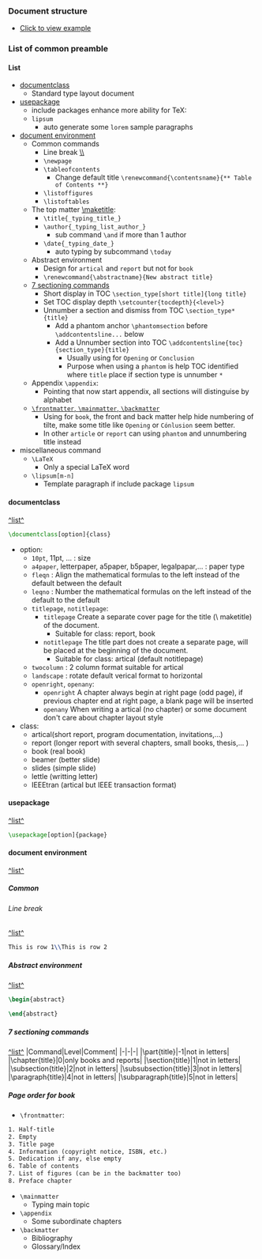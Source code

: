 ### Document structure
- [Click to view example](../../Code/_205_document_structure/main.tex)

### List of common preamble
#### List
- [documentclass](#documentclass)
    - Standard type layout document
- [usepackage](#usepackage)
    - include packages enhance more ability for TeX:
    - `lipsum`
        - auto generate some `lorem` sample paragraphs
- [document environment](#document-environment)
    - Common commands
        - Line break [\\\\]()
        - `\newpage`
        - `\tableofcontents`
            - Change default title  `\renewcommand{\contentsname}{** Table of Contents **}`
        - `\listoffigures`
        - `\listoftables`
    - The top matter [\maketitle]():
        - `\title{_typing_title_}`
        - `\author{_typing_list_author_}`
            - sub command `\and` if more than 1 author
        - `\date{_typing_date_}`
            - auto typing by subcommand `\today`
    - Abstract environment
        - Design for `artical` and `report` but not for `book`
        - `\renewcommand{\abstractname}{New abstract title}`
    - [7 sectioning commands](#7-sectioning-commands)
        - Short display in TOC `\section_type[short title]{long title}`
        - Set TOC display depth `\setcounter{tocdepth}{<level>}`
        - Unnumber a section and dismiss from TOC `\section_type*{title}`
            - Add a phantom anchor `\phantomsection` before `\addcontentsline...` below
            - Add a Unnumber section into TOC `\addcontentsline{toc}{section_type}{title}`
                - Usually using for `Opening` or `Conclusion`
                - Purpose when using a `phantom` is help TOC identified where `title` place if section type is unnumber `*`
    - Appendix `\appendix`:
        - Pointing that now start appendix, all sections will distinguise by alphabet
    - [`\frontmatter`, `\mainmatter`, `\backmatter`](#page-order-for-book)
        - Using for `book`, the front and back matter help hide numbering of tilte, make some title like `Opening` or `Cónlusion` seem better.
        - In other `article` or `report` can using `phantom` and unnumbering title instead
- miscellaneous command
    - `\LaTeX`
        - Only a special LaTeX word
    - `\lipsum[m-n]`
        - Template paragraph if include package `lipsum`

#### documentclass
[^list^](#list)
```latex
\documentclass[option]{class}
```
- option:
    - `10pt`, 11pt, ... : size
    - `a4paper`, letterpaper, a5paper, b5paper, legalpapar,... : paper type
    - `fleqn` : Align the mathematical formulas to the left instead of the default between the default
    - `leqno` : Number the mathematical formulas on the left instead of the default to the default
    - `titlepage`, `notitlepage`: 
        - `titlepage` Create a separate cover page for the title (\ maketitle) of the document.
            - Suitable for class: report, book
        - `notitlepage` The title part does not create a separate page, will be placed at the beginning of the document.
            - Suitable for class: artical (default notitlepage)
    - `twocolumn` : 2 column format suitable for artical
    - `landscape` : rotate default verical format to horizontal
    - `openright`, `openany`:
        - `openright` A chapter always begin at right page (odd page), if previous chapter end at right page, a blank page will be inserted
        - `openany` When writing a artical (no chapter) or some document don't care about chapter layout style 
- class:
    - artical(short report, program documentation, invitations,...)
    - report (longer report with several chapters, small books, thesis,... )
    - book   (real book)
    - beamer (better slide)
    - slides (simple slide)
    - lettle (writting letter)
    - IEEEtran (artical but IEEE transaction format)


#### usepackage
[^list^](#list)

```latex
\usepackage[option]{package}
```


#### document environment
[^list^](#list)


##### Common
###### Line break
[^list^](#list)
```latex
This is row 1\\This is row 2
```

##### Abstract environment
[^list^](#list)
```latex
\begin{abstract}

\end{abstract}
```


##### 7 sectioning commands
[^list^](#list)
|Command|Level|Comment|
|-|-|-|
|\part{title}|-1|not in letters|
|\chapter{title}|0|only books and reports|
|\section{title}|1|not in letters|
|\subsection{title}|2|not in letters|
|\subsubsection{title}|3|not in letters|
|\paragraph{title}|4|not in letters|
|\subparagraph{title}|5|not in letters|

##### Page order for book
- `\frontmatter`:
```txt
1. Half-title
2. Empty
3. Title page
4. Information (copyright notice, ISBN, etc.)
5. Dedication if any, else empty
6. Table of contents
7. List of figures (can be in the backmatter too)
8. Preface chapter
```
- `\mainmatter`
    - Typing main topic
- `\appendix`
    - Some subordinate chapters
- `\backmatter`
    - Bibliography
    - Glossary/Index